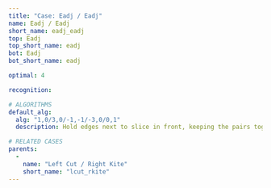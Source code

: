 ```yaml
---
title: "Case: Eadj / Eadj"
name: Eadj / Eadj
short_name: eadj_eadj
top: Eadj
top_short_name: eadj
bot: Eadj
bot_short_name: eadj

optimal: 4

recognition:

# ALGORITHMS
default_alg:
  alg: "1,0/3,0/-1,-1/-3,0/0,1"
  description: Hold edges next to slice in front, keeping the pairs together.

# RELATED CASES
parents:
  -
    name: "Left Cut / Right Kite"
    short_name: "lcut_rkite"
---
```


